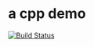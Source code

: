 # a cpp demo

[![Build Status](https://travis-ci.com/kalderman/demo.svg?branch=master)](https://travis-ci.com/kalderman/demo)